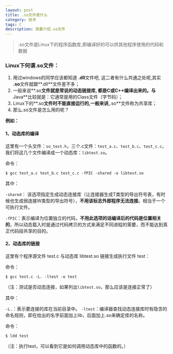 ```yaml
---
layout: post
title: .so文件是什么
category: 技术
tags: C
description: 简要介绍.so文件
---
```


> .so文件是Linux下的程序函数库,即编译好的可以供其他程序使用的代码和数据

### Linux下何谓.so文件：

1. 用过windows的同学应该都知道 **.dll**文件吧, 这二者有什么共通之处呢,其实 **.so**文件就跟**.dll**文件差不多；
2. 一般来说**.so**文件就是常说的动态链接库, 都是C或C++编译出来的。与**Java**比较就是：它通常是用的Class文件（字节码）；
3. Linux下的**.so**文件时不能直接运行的,一般来讲,**.so**文件称为共享库；
4. 那么.so文件是怎么用的呢？

**例如：**

#### 1、动态库的编译

这里有一个头文件：`so_test.h`，三个.c文件：`test_a.c`、`test_b.c`、`test_c.c`，我们将这几个文件编译成一个动态库：`libtest.so`。

命令：

```shell
$ gcc test_a.c test_b.c test_c.c -fPIC -shared -o libtest.so
```

其中：

`-shared`： 该选项指定生成动态连接库（让连接器生成T类型的导出符号表，有时候也生成弱连接W类型的导出符号），**不用该标志外部程序无法连接**。相当于一个可执行文件。

`-fPIC`：表示编译为位置独立的代码，**不用此选项的话编译后的代码是位置相关的**，所以动态载入时是通过代码拷贝的方式来满足不同进程的需要，而不能达到真正代码段共享的目的。

#### 2、动态库的链接

这里有个程序源文件 test.c 与动态库 libtest.so 链接生成执行文件 test：

命令：

```shell
$ gcc test.c -L. -ltest -o test
```

（注：测试是否动态连接，如果列出`libtest.so`，那么应该是连接正常了）

其中：

`-L.`：表示要连接的库在当前目录中。
`-ltest`：编译器查找动态连接库时有隐含的命名规则，即在给出的名字前面加上lib，后面加上.so来确定库的名称。

命令：


```shell
$ ldd test
```

（注：执行test，可以看到它是如何调用动态库中的函数的。）


